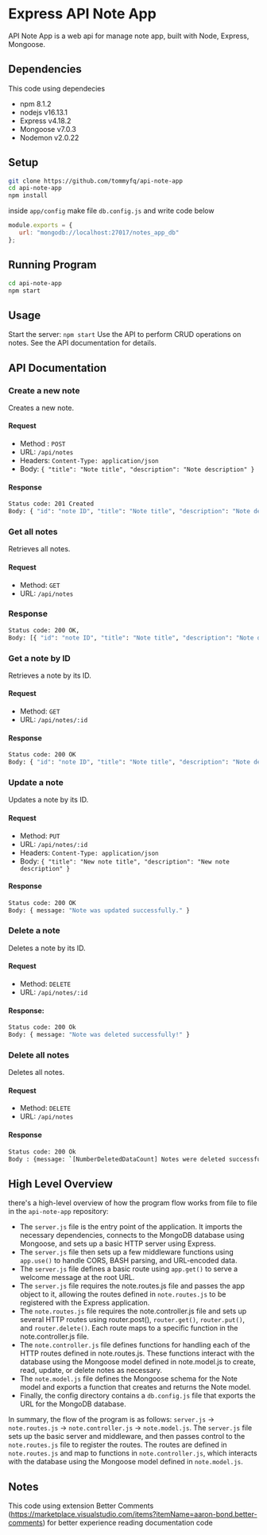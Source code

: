 # Express API Note App

API Note App is a web api for manage note app, built with Node, Express, Mongoose.

## Dependencies

This code using dependecies

- npm 8.1.2
- nodejs v16.13.1
- Express v4.18.2
- Mongoose v7.0.3
- Nodemon v2.0.22

## Setup

```bash
git clone https://github.com/tommyfq/api-note-app
cd api-note-app
npm install
```

inside `app/config` make file `db.config.js` and write code below

```javascript
module.exports = {
   url: "mongodb://localhost:27017/notes_app_db"
};
```

## Running Program

```bash
cd api-note-app
npm start
```

## Usage
Start the server: `npm start`
Use the API to perform CRUD operations on notes. See the API documentation for details.

## API Documentation
### Create a new note
Creates a new note.

#### Request

- Method : `POST`
- URL: `/api/notes`
- Headers: `Content-Type: application/json`
- Body: `{ "title": "Note title", "description": "Note description" }`

#### Response
```BASH
Status code: 201 Created
Body: { "id": "note ID", "title": "Note title", "description": "Note description", "createdAt": "Timestamp", "updatedAt": "Timestamp" }
```

### Get all notes
Retrieves all notes.

#### Request

- Method: `GET`
- URL: `/api/notes`

### Response
```BASH 
Status code: 200 OK, 
Body: [{ "id": "note ID", "title": "Note title", "description": "Note description", "createdAt": "Timestamp", "updatedAt": "Timestamp" }]
```

### Get a note by ID
Retrieves a note by its ID.

#### Request

- Method: `GET`
- URL: `/api/notes/:id`

#### Response
```BASH 
Status code: 200 OK
Body: { "id": "note ID", "title": "Note title", "description": "Note description", "createdAt": "Timestamp", "updatedAt": "Timestamp" }
```

### Update a note
Updates a note by its ID.

#### Request
- Method: `PUT`
- URL: `/api/notes/:id`
- Headers: `Content-Type: application/json`
- Body: `{ "title": "New note title", "description": "New note description" }`

#### Response
```BASH 
Status code: 200 OK
Body: { message: "Note was updated successfully." }
```

### Delete a note
Deletes a note by its ID.

#### Request

- Method: `DELETE`
- URL: `/api/notes/:id`

#### Response: 
```BASH 
Status code: 200 Ok 
Body: { message: "Note was deleted successfully!" }
```

### Delete all notes
Deletes all notes.

#### Request

- Method: `DELETE`
- URL: `/api/notes`

#### Response 
```BASH 
Status code: 200 Ok 
Body : {message: `[NumberDeletedDataCount] Notes were deleted successfully!`}
```

## High Level Overview
there's a high-level overview of how the program flow works from file to file in the `api-note-app` repository:

- The `server.js` file is the entry point of the application. It imports the necessary dependencies, connects to the MongoDB database using Mongoose, and sets up a basic HTTP server using Express.
- The `server.js` file then sets up a few middleware functions using `app.use()` to handle CORS, BASH parsing, and URL-encoded data.
- The `server.js` file defines a basic route using `app.get()` to serve a welcome message at the root URL.
- The `server.js` file requires the note.routes.js file and passes the app object to it, allowing the routes defined in `note.routes.js` to be registered with the Express application.
- The `note.routes.js` file requires the note.controller.js file and sets up several HTTP routes using router.post(), `router.get()`, `router.put()`, and `router.delete()`. Each route maps to a specific function in the note.controller.js file.
- The `note.controller.js` file defines functions for handling each of the HTTP routes defined in note.routes.js. These functions interact with the database using the Mongoose model defined in note.model.js to create, read, update, or delete notes as necessary.
- The `note.model.js` file defines the Mongoose schema for the Note model and exports a function that creates and returns the Note model.
- Finally, the config directory contains a `db.config.js` file that exports the URL for the MongoDB database.

In summary, the flow of the program is as follows: `server.js` -> `note.routes.js` -> `note.controller.js` -> `note.model.js`. The `server.js` file sets up the basic server and middleware, and then passes control to the `note.routes.js` file to register the routes. The routes are defined in `note.routes.js` and map to functions in `note.controller.js`, which interacts with the database using the Mongoose model defined in `note.model.js`.


## Notes

This code using extension Better Comments (<https://marketplace.visualstudio.com/items?itemName=aaron-bond.better-comments>) for better experience reading documentation code